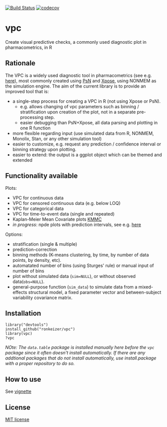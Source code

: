 [![Build Status](https://travis-ci.org/ronkeizer/vpc.svg?branch=master)](https://travis-ci.org/ronkeizer/vpc)
[![codecov](https://codecov.io/gh/ronkeizer/vpc/branch/master/graph/badge.svg)](https://codecov.io/gh/ronkeizer/vpc)

vpc
===

Create visual predictive checks, a commonly used diagnostic plot in pharmacometrics, in R

## Rationale

The VPC is a widely used diagnostic tool in pharmacometrics (see e.g. [here](http://page-meeting.org/default.asp?abstract=1434)), most commonly created using [PsN](http://psn.sourceforge.net) and [Xpose](http://xpose.sourceforge.net), using NONMEM as the simulation engine. The aim of the current library is to provide an improved tool that is:

- a single-step process for creating a VPC in R (not using Xpose or PsN).
  - e.g. allows changing of vpc parameters such as binning / stratification upon creation of the plot, not in a separate pre-processing step.
  - easier debugging than PsN+Xpose, all data parsing and plotting in one R function
- more flexible regarding input (use simulated data from R, NONMEM, Monolix, Stan, or any other simulation tool)
- easier to customize, e.g. request any prediction / confidence interval or binning strategy upon plotting.
- easier to extend: the output is a ggplot object which can be themed and extended

## Functionality available

Plots:
- VPC for continuous data
- VPC for censored continuous data (e.g. below LOQ)
- VPC for categorical data
- VPC for time-to-event data (single and repeated)
- Kaplan-Meier Mean Covariate plots [KMMC](http://page-meeting.org/pdf_assets/4280-2012-06%20PAGE%20KMMC.pdf)
- *in progress*: npde plots with prediction intervals, see e.g. [here](http://page-meeting.org/pdf_assets/9164-venise12_posternpde.pdf)

Options:
- stratification (single & multiple)
- prediction-correction
- binning methods (K-means clustering, by time, by number of data points, by density, etc).
- automatated number of bins (using Sturges' rule) or manual input of number of bins
- plot without simulated data (`sim=NULL`), or without observed data(`obs=NULL`).
- general-purpose function (`sim_data`) to simulate data from a mixed-effects structural model, a fixed parameter vector and between-subject variability covariance matrix.

## Installation

    library("devtools")
    install_github("ronkeizer/vpc")
    library(vpc)
    ?vpc

_NOte: The `data.table` package is installed manually here before the `vpc` package since it often doesn't install automatically. If there are any addtional packages that do not install automatically, use install.package with a proper repository to do so._

## How to use

See [vignette](http://ronkeizer.github.io/vpc/)

## License

[MIT license](http://opensource.org/licenses/MIT)
